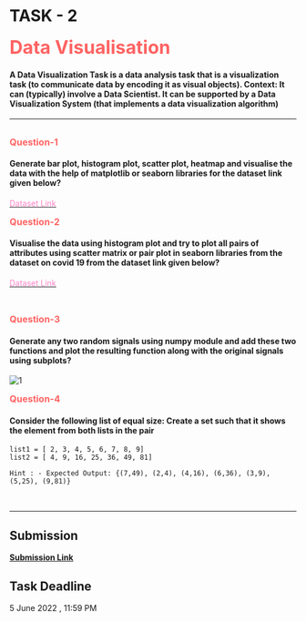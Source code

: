 # TASK - 2

<b><span style="color: #FF6363; font-size: 2rem;">Data Visualisation</b>

#### A Data Visualization Task is a data analysis task that is a visualization task (to communicate data by encoding it as visual objects). Context: It can (typically) involve a Data Scientist. It can be supported by a Data Visualization System (that implements a data visualization algorithm)

<hr>

##

**<span style="color: #FF6363; font-size: 1rem;">Question-1</span>**

#### Generate bar plot, histogram plot, scatter plot, heatmap and visualise the data with the help of matplotlib or seaborn libraries for the dataset link given below?

[<span style="color: #FE83C6"> Dataset  Link </span>](https://www.kaggle.com/datasets/rohanrao/nifty50-stock-market-data)
<br>

**<span style="color: #FF6363; font-size: 1rem;">Question-2</span>**

#### Visualise the data using histogram plot and try to plot all pairs of attributes using scatter matrix or pair plot in seaborn libraries from the dataset on covid 19 from the dataset link given below?

[<span style="color: #FE83C6"> Dataset  Link </span>](https://www.kaggle.com/datasets/imdevskp/corona-virus-report)

<br>

**<span style="color: #FF6363; font-size: 1rem;">Question-3</span>**

#### Generate any two random signals using numpy module and add these two functions and plot the resulting function along with the original signals using subplots?

![1](https://user-images.githubusercontent.com/75231800/168860844-070f3828-f05c-40be-9d26-94e3153afcef.png)

**<span style="color: #FF6363; font-size: 1rem;">Question-4</span>**

#### Consider the following list of equal size: Create a set such that it shows the element from both lists in the pair

```
list1 = [ 2, 3, 4, 5, 6, 7, 8, 9]
list2 = [ 4, 9, 16, 25, 36, 49, 81]
```

```
Hint : - Expected Output: {(7,49), (2,4), (4,16), (6,36), (3,9), (5,25), (9,81)}
```

<br>
<hr>

## Submission

<span style="color: #ECB390; font-weight: bold;">[Submission Link](https://forms.gle/kmxJtjkPecpHszah9)</span>
  
## Task Deadline 
  5 June 2022  , 11:59 PM
